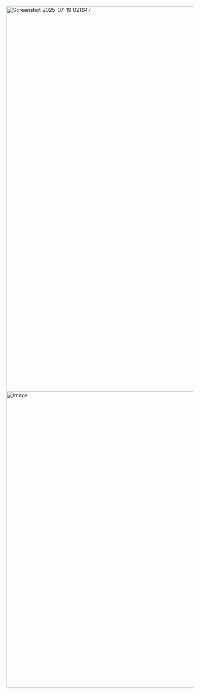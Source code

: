 

<img width="1919" height="1032" alt="Screenshot 2025-07-19 021647" src="https://github.com/user-attachments/assets/b0d7bc5b-eb7d-43f1-b39d-32ace7b78d70" /> <img width="606" height="795" alt="image" src="https://github.com/user-attachments/assets/b745a472-4e8f-41c4-86ae-90da3b350a35" />



